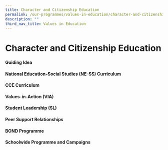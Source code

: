 ```yaml
---
title: Character and Citizenship Education
permalink: /our-programmes/values-in-education/character-and-citizenship-education/
description: ""
third_nav_title: Values in Education
---
```

Character and Citizenship Education
===================================
#### Guiding Idea



#### National Education-Social Studies (NE-SS) Curriculum



#### CCE Curriculum



#### Values-in-Action (VIA)



#### Student Leadership (SL)



#### Peer Support Relationships



#### BOND Programme



#### Schoolwide Programme and Campaigns

